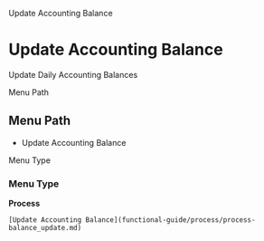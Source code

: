 
Update Accounting Balance
# Update Accounting Balance


Update Daily Accounting Balances

Menu Path
## Menu Path



- Update Accounting Balance

Menu Type
### Menu Type

**Process**


```
[Update Accounting Balance](functional-guide/process/process-balance_update.md)
```